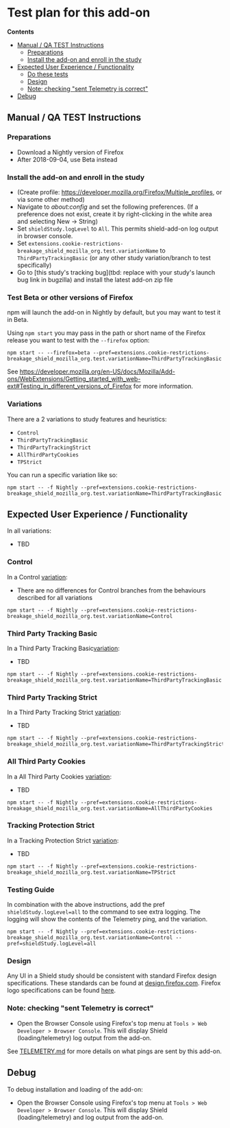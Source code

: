# Test plan for this add-on

<!-- START doctoc generated TOC please keep comment here to allow auto update -->

<!-- DON'T EDIT THIS SECTION, INSTEAD RE-RUN doctoc TO UPDATE -->

**Contents**

* [Manual / QA TEST Instructions](#manual--qa-test-instructions)
  * [Preparations](#preparations)
  * [Install the add-on and enroll in the study](#install-the-add-on-and-enroll-in-the-study)
* [Expected User Experience / Functionality](#expected-user-experience--functionality)
  * [Do these tests](#do-these-tests)
  * [Design](#design)
  * [Note: checking "sent Telemetry is correct"](#note-checking-sent-telemetry-is-correct)
* [Debug](#debug)

<!-- END doctoc generated TOC please keep comment here to allow auto update -->

## Manual / QA TEST Instructions

### Preparations

* Download a Nightly version of Firefox
* After 2018-09-04, use Beta instead

### Install the add-on and enroll in the study

* (Create profile: <https://developer.mozilla.org/Firefox/Multiple_profiles>, or via some other method)
* Navigate to _about:config_ and set the following preferences. (If a preference does not exist, create it by right-clicking in the white area and selecting New -> String)
* Set `shieldStudy.logLevel` to `All`. This permits shield-add-on log output in browser console.
* Set `extensions.cookie-restrictions-breakage_shield_mozilla_org.test.variationName` to `ThirdPartyTrackingBasic` (or any other study variation/branch to test specifically)
* Go to [this study's tracking bug](tbd: replace with your study's launch bug link in bugzilla) and install the latest add-on zip file

### Test Beta or other versions of Firefox

npm will launch the add-on in Nightly by default, but you may want to test it in Beta.

Using `npm start` you may pass in the path or short name of the Firefox release you want to test with the `--firefox` option:

```shell
npm start -- --firefox=beta --pref=extensions.cookie-restrictions-breakage_shield_mozilla_org.test.variationName=ThirdPartyTrackingBasic
```

See https://developer.mozilla.org/en-US/docs/Mozilla/Add-ons/WebExtensions/Getting_started_with_web-ext#Testing_in_different_versions_of_Firefox for more information.

### Variations

There are a 2 variations to study features and heuristics:

  * `Control`
  * `ThirdPartyTrackingBasic`
  * `ThirdPartyTrackingStrict`
  * `AllThirdPartyCookies`
  * `TPStrict`

You can run a specific variation like so:

```shell
npm start -- -f Nightly --pref=extensions.cookie-restrictions-breakage_shield_mozilla_org.test.variationName=ThirdPartyTrackingBasic
```

## Expected User Experience / Functionality

In all variations:

 * TBD

    
### Control
In a Control [variation](#variations):

  * There are no differences for Control branches from the behaviours described for all variations

```shell
npm start -- -f Nightly --pref=extensions.cookie-restrictions-breakage_shield_mozilla_org.test.variationName=Control
```

### Third Party Tracking Basic
In a Third Party Tracking Basic[variation](#variations):

* TBD

 ```shell
 npm start -- -f Nightly --pref=extensions.cookie-restrictions-breakage_shield_mozilla_org.test.variationName=ThirdPartyTrackingBasic
 ```

### Third Party Tracking Strict
In a Third Party Tracking Strict [variation](#variations):

   * TBD

```shell
npm start -- -f Nightly --pref=extensions.cookie-restrictions-breakage_shield_mozilla_org.test.variationName=ThirdPartyTrackingStrict
```

### All Third Party Cookies
In a All Third Party Cookies [variation](#variations):

  * TBD

```shell
npm start -- -f Nightly --pref=extensions.cookie-restrictions-breakage_shield_mozilla_org.test.variationName=AllThirdPartyCookies
```

### Tracking Protection Strict
In a Tracking Protection Strict [variation](#variations):

  * TBD

```shell
npm start -- -f Nightly --pref=extensions.cookie-restrictions-breakage_shield_mozilla_org.test.variationName=TPStrict
```

### Testing Guide

In combination with the above instructions, add the pref `shieldStudy.logLevel=all` to the command to see extra logging. The logging will show the contents of the Telemetry ping, and the variation.

```shell
npm start -- -f Nightly --pref=extensions.cookie-restrictions-breakage_shield_mozilla_org.test.variationName=Control --pref=shieldStudy.logLevel=all
```

### Design

Any UI in a Shield study should be consistent with standard Firefox design specifications. These standards can be found at [design.firefox.com](https://design.firefox.com/photon/welcome.html). Firefox logo specifications can be found [here](https://design.firefox.com/photon/visuals/product-identity-assets.html).

### Note: checking "sent Telemetry is correct"

* Open the Browser Console using Firefox's top menu at `Tools > Web Developer > Browser Console`. This will display Shield (loading/telemetry) log output from the add-on.

See [TELEMETRY.md](./TELEMETRY.md) for more details on what pings are sent by this add-on.

## Debug

To debug installation and loading of the add-on:

* Open the Browser Console using Firefox's top menu at `Tools > Web Developer > Browser Console`. This will display Shield (loading/telemetry) and log output from the add-on.
